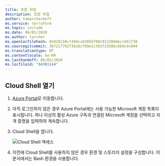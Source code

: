 ```yaml
---
title: 포함 파일
description: 포함 파일
author: tomarchermsft
ms.service: terraform
ms.topic: include
ms.date: 06/01/2020
ms.author: tarcher
ms.openlocfilehash: 65428c50cf49dcc6385b708c911384bbcc841f30
ms.sourcegitcommit: 367217792f3b16c769e2c39372358bc6b9c9c044
ms.translationtype: HT
ms.contentlocale: ko-KR
ms.lasthandoff: 06/02/2020
ms.locfileid: "84301144"
---
```

## <a name="open-cloud-shell"></a>Cloud Shell 열기

1. [Azure Portal](https://portal.azure.com)로 이동합니다.

1. 아직 로그인하지 않은 경우 Azure Portal에는 사용 가능한 Microsoft 계정 목록이 표시됩니다. 하나 이상의 활성 Azure 구독과 연결된 Microsoft 계정을 선택하고 자격 증명을 입력하여 계속합니다.

1. Cloud Shell을 엽니다.

    ![Cloud Shell 액세스](media/open-cloud-shell/portal-cloud-shell.png)

1. 이전에 Cloud Shell를 사용하지 않은 경우 환경 및 스토리지 설정을 구성합니다. 이 문서에서는 Bash 환경을 사용합니다.